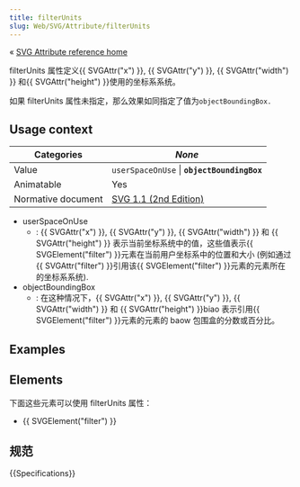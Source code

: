 ```yaml
---
title: filterUnits
slug: Web/SVG/Attribute/filterUnits
---
```

« [SVG Attribute reference home](/zh-CN/SVG/Attribute)

filterUnits 属性定义{{ SVGAttr("x") }}, {{ SVGAttr("y") }}, {{ SVGAttr("width") }} 和{{ SVGAttr("height") }}使用的坐标系系统。

如果 filterUnits 属性未指定，那么效果如同指定了值为`objectBoundingBox.`

## Usage context

| Categories         | _None_                                                                                             |
| ------------------ | -------------------------------------------------------------------------------------------------- |
| Value              | `userSpaceOnUse` \| **`objectBoundingBox`**                                                        |
| Animatable         | Yes                                                                                                |
| Normative document | [SVG 1.1 (2nd Edition)](http://www.w3.org/TR/SVG11/filters.html#FilterElementFilterUnitsAttribute) |

- userSpaceOnUse
  - : {{ SVGAttr("x") }}, {{ SVGAttr("y") }}, {{ SVGAttr("width") }} 和 {{ SVGAttr("height") }} 表示当前坐标系统中的值，这些值表示{{ SVGElement("filter") }}元素在当前用户坐标系中的位置和大小 (例如通过{{ SVGAttr("filter") }}引用该{{ SVGElement("filter") }}元素的元素所在的坐标系系统).
- objectBoundingBox
  - : 在这种情况下，{{ SVGAttr("x") }}, {{ SVGAttr("y") }}, {{ SVGAttr("width") }} 和 {{ SVGAttr("height") }}biao 表示引用{{ SVGElement("filter") }}元素的元素的 baow 包围盒的分数或百分比。

## Examples

## Elements

下面这些元素可以使用 filterUnits 属性：

- {{ SVGElement("filter") }}

## 规范

{{Specifications}}

